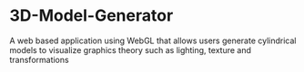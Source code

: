 # 3D-Model-Generator
A web based application using WebGL that allows users generate cylindrical models to visualize graphics theory such as lighting, texture and transformations
